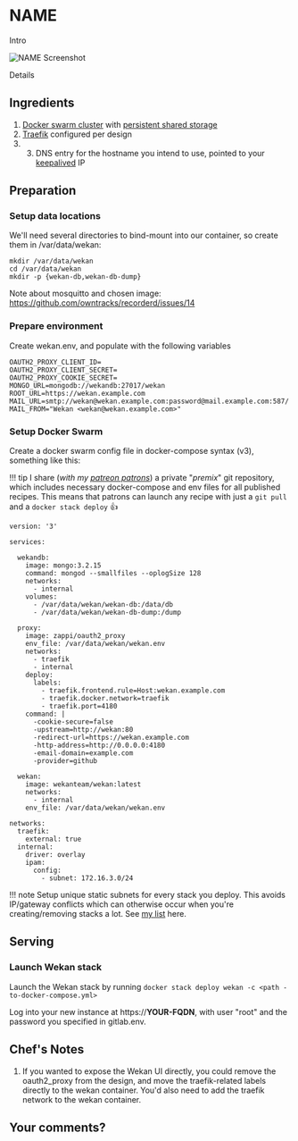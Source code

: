 # NAME

Intro

![NAME Screenshot](../images/name.jpg)

Details

## Ingredients

1. [Docker swarm cluster](/ha-docker-swarm/design/) with [persistent shared storage](/ha-docker-swarm/shared-storage-ceph.md)
2. [Traefik](/ha-docker-swarm/traefik) configured per design
3. 3. DNS entry for the hostname you intend to use, pointed to your [keepalived](ha-docker-swarm/keepalived/) IP

## Preparation

### Setup data locations

We'll need several directories to bind-mount into our container, so create them in /var/data/wekan:

```
mkdir /var/data/wekan
cd /var/data/wekan
mkdir -p {wekan-db,wekan-db-dump}
```

Note about mosquitto and chosen image:
https://github.com/owntracks/recorderd/issues/14

### Prepare environment

Create wekan.env, and populate with the following variables
```
OAUTH2_PROXY_CLIENT_ID=
OAUTH2_PROXY_CLIENT_SECRET=
OAUTH2_PROXY_COOKIE_SECRET=
MONGO_URL=mongodb://wekandb:27017/wekan
ROOT_URL=https://wekan.example.com
MAIL_URL=smtp://wekan@wekan.example.com:password@mail.example.com:587/
MAIL_FROM="Wekan <wekan@wekan.example.com>"
```

### Setup Docker Swarm

Create a docker swarm config file in docker-compose syntax (v3), something like this:

!!! tip
        I share (_with my [patreon patrons](https://www.patreon.com/funkypenguin)_) a private "_premix_" git repository, which includes necessary docker-compose and env files for all published recipes. This means that patrons can launch any recipe with just a ```git pull``` and a ```docker stack deploy``` 👍


```
version: '3'

services:

  wekandb:
    image: mongo:3.2.15
    command: mongod --smallfiles --oplogSize 128
    networks:
      - internal
    volumes:
      - /var/data/wekan/wekan-db:/data/db
      - /var/data/wekan/wekan-db-dump:/dump

  proxy:
    image: zappi/oauth2_proxy
    env_file: /var/data/wekan/wekan.env
    networks:
      - traefik
      - internal
    deploy:
      labels:
        - traefik.frontend.rule=Host:wekan.example.com
        - traefik.docker.network=traefik
        - traefik.port=4180
    command: |
      -cookie-secure=false
      -upstream=http://wekan:80
      -redirect-url=https://wekan.example.com
      -http-address=http://0.0.0.0:4180
      -email-domain=example.com
      -provider=github

  wekan:
    image: wekanteam/wekan:latest
    networks:
      - internal
    env_file: /var/data/wekan/wekan.env

networks:
  traefik:
    external: true
  internal:
    driver: overlay
    ipam:
      config:
        - subnet: 172.16.3.0/24
```

!!! note
    Setup unique static subnets for every stack you deploy. This avoids IP/gateway conflicts which can otherwise occur when you're creating/removing stacks a lot. See [my list](/reference/networks/) here.



## Serving

### Launch Wekan stack

Launch the Wekan stack by running ```docker stack deploy wekan -c <path -to-docker-compose.yml>```

Log into your new instance at https://**YOUR-FQDN**, with user "root" and the password you specified in gitlab.env.

## Chef's Notes

1. If you wanted to expose the Wekan UI directly, you could remove the oauth2_proxy from the design, and move the traefik-related labels directly to the wekan container. You'd also need to add the traefik network to the wekan container.

## Your comments?
